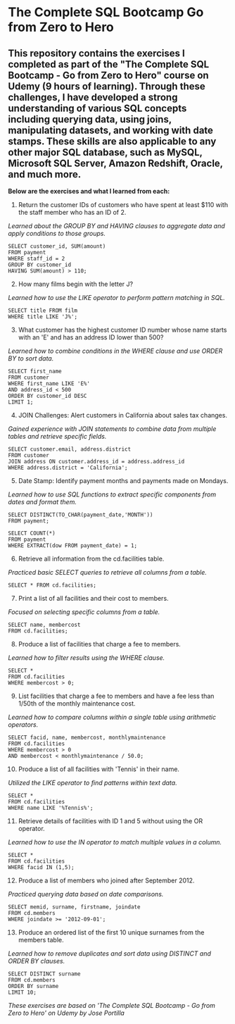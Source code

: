 # The Complete SQL Bootcamp Go from Zero to Hero

## This repository contains the exercises I completed as part of the "The Complete SQL Bootcamp - Go from Zero to Hero" course on Udemy (9 hours of learning). Through these challenges, I have developed a strong understanding of various SQL concepts including querying data, using joins, manipulating datasets, and working with date stamps. These skills are also applicable to any other major SQL database, such as MySQL, Microsoft SQL Server, Amazon Redshift, Oracle, and much more.

**Below are the exercises and what I learned from each:**

1. Return the customer IDs of customers who have spent at least $110 with the staff member who has an ID of 2.
   
*Learned about the GROUP BY and HAVING clauses to aggregate data and apply conditions to those groups.*
```
SELECT customer_id, SUM(amount)
FROM payment
WHERE staff_id = 2
GROUP BY customer_id
HAVING SUM(amount) > 110;
```

2. How many films begin with the letter J?
   
*Learned how to use the LIKE operator to perform pattern matching in SQL.*
```
SELECT title FROM film
WHERE title LIKE 'J%';
```
3. What customer has the highest customer ID number whose name starts with an 'E' and has an address ID lower than 500?
   
*Learned how to combine conditions in the WHERE clause and use ORDER BY to sort data.*
```
SELECT first_name
FROM customer
WHERE first_name LIKE 'E%'
AND address_id < 500
ORDER BY customer_id DESC
LIMIT 1;
```
4. JOIN Challenges: Alert customers in California about sales tax changes.

*Gained experience with JOIN statements to combine data from multiple tables and retrieve specific fields.*
```
SELECT customer.email, address.district 
FROM customer
JOIN address ON customer.address_id = address.address_id
WHERE address.district = 'California';
```
5. Date Stamp: Identify payment months and payments made on Mondays.
   
*Learned how to use SQL functions to extract specific components from dates and format them.*
```
SELECT DISTINCT(TO_CHAR(payment_date,'MONTH'))
FROM payment;

SELECT COUNT(*)
FROM payment
WHERE EXTRACT(dow FROM payment_date) = 1;
```

6. Retrieve all information from the cd.facilities table.
   
*Practiced basic SELECT queries to retrieve all columns from a table.*
```
SELECT * FROM cd.facilities;
```
7. Print a list of all facilities and their cost to members.
   
*Focused on selecting specific columns from a table.*
```
SELECT name, membercost 
FROM cd.facilities;
```
8. Produce a list of facilities that charge a fee to members.
   
*Learned how to filter results using the WHERE clause.*
```
SELECT * 
FROM cd.facilities
WHERE membercost > 0;
```
9. List facilities that charge a fee to members and have a fee less than 1/50th of the monthly maintenance cost.
   
*Learned how to compare columns within a single table using arithmetic operators.*
```
SELECT facid, name, membercost, monthlymaintenance
FROM cd.facilities
WHERE membercost > 0 
AND membercost < monthlymaintenance / 50.0;
```
10. Produce a list of all facilities with 'Tennis' in their name.
   
*Utilized the LIKE operator to find patterns within text data.*
```
SELECT * 
FROM cd.facilities
WHERE name LIKE '%Tennis%';
```
11. Retrieve details of facilities with ID 1 and 5 without using the OR operator.
   
*Learned how to use the IN operator to match multiple values in a column.*
```
SELECT * 
FROM cd.facilities
WHERE facid IN (1,5);
```
12. Produce a list of members who joined after September 2012.
   
*Practiced querying data based on date comparisons.*

```
SELECT memid, surname, firstname, joindate 
FROM cd.members
WHERE joindate >= '2012-09-01';
```
13. Produce an ordered list of the first 10 unique surnames from the members table.
   
*Learned how to remove duplicates and sort data using DISTINCT and ORDER BY clauses.*
```
SELECT DISTINCT surname 
FROM cd.members
ORDER BY surname 
LIMIT 10;
```

*These exercises are based on 'The Complete SQL Bootcamp - Go from Zero to Hero' on Udemy by Jose Portilla*
